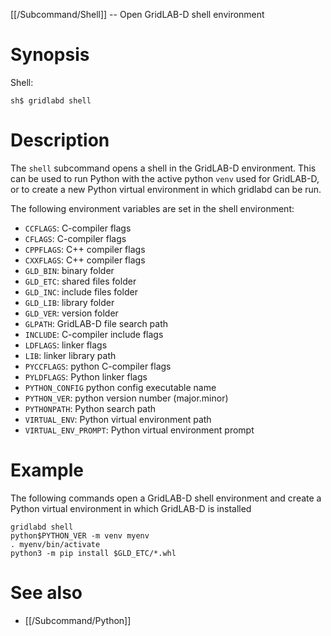[[/Subcommand/Shell]] -- Open GridLAB-D shell environment

# Synopsis

Shell:

~~~
sh$ gridlabd shell
~~~

# Description

The `shell` subcommand opens a shell in the GridLAB-D environment. This can be used to run Python with the active python `venv` used for GridLAB-D, or to create a new Python virtual environment in which gridlabd can be run.

The following environment variables are set in the shell environment:

- `CCFLAGS`: C-compiler flags
- `CFLAGS`: C-compiler flags
- `CPPFLAGS`: C++ compiler flags
- `CXXFLAGS`: C++ compiler flags
- `GLD_BIN`: binary folder
- `GLD_ETC`: shared files folder
- `GLD_INC`: include files folder
- `GLD_LIB`: library folder
- `GLD_VER`: version folder
- `GLPATH`: GridLAB-D file search path
- `INCLUDE`: C-compiler include flags
- `LDFLAGS`: linker flags
- `LIB`: linker library path
- `PYCCFLAGS`: python C-compiler flags
- `PYLDFLAGS`: Python linker flags
- `PYTHON_CONFIG` python config executable name
- `PYTHON_VER`: python version number (major.minor)
- `PYTHONPATH`: Python search path
- `VIRTUAL_ENV`: Python virtual environment path
- `VIRTUAL_ENV_PROMPT`: Python virtual environment prompt

# Example

The following commands open a GridLAB-D shell environment and create a Python virtual environment in which GridLAB-D is installed

~~~
gridlabd shell
python$PYTHON_VER -m venv myenv
. myenv/bin/activate
python3 -m pip install $GLD_ETC/*.whl
~~~

# See also

* [[/Subcommand/Python]]
